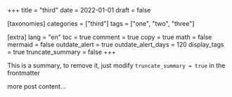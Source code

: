 +++
title = "third"
date = 2022-01-01
draft = false

[taxonomies]
categories = ["third"]
tags = ["one", "two", "three"]

[extra]
lang = "en"
toc = true
comment = true
copy = true
math = false
mermaid = false
outdate_alert = true
outdate_alert_days = 120
display_tags = true
truncate_summary = false
+++
<!-- The stuff before more is the summary of this article. -->

This is a summary, to remove it, just modify `truncate_summary = true` in the frontmatter

<!-- more -->

more post content...
